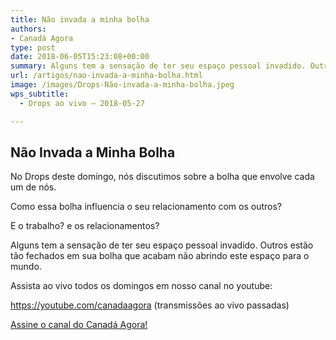 ```yaml
---
title: Não invada a minha bolha
authors:
- Canadá Agora
type: post
date: 2018-06-05T15:23:08+00:00
summary: Alguns tem a sensação de ter seu espaço pessoal invadido. Outros estão tão fechados em sua bolha que acabam não abrindo este espaço para o mundo.
url: /artigos/nao-invada-a-minha-bolha.html
image: /images/Drops-Não-invada-a-minha-bolha.jpeg
wps_subtitle:
  - Drops ao vivo – 2018-05-27

---
```

## Não Invada a Minha Bolha

No Drops deste domingo, nós discutimos sobre a bolha que envolve cada um de nós.

Como essa bolha influencia o seu relacionamento com os outros?

E o trabalho? e os relacionamentos?

Alguns tem a sensação de ter seu espaço pessoal invadido. Outros estão tão fechados em sua bolha que acabam não abrindo este espaço para o mundo.

Assista ao vivo todos os domingos em nosso canal no youtube:

<https://youtube.com/canadaagora> (transmissões ao vivo passadas)

[Assine o canal do Canadá Agora!][1]

 [1]: https://www.youtube.com/canadaagora?sub_confirmation=1